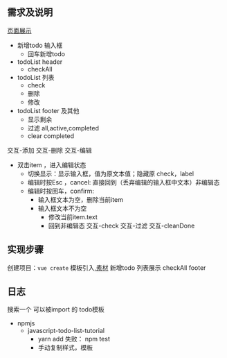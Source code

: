 

## 需求及说明
[页面展示](https://todomvc-app.herokuapp.com/)
- 新增todo 输入框
    - 回车新增todo
- todoList header
    - checkAll
- todoList 列表
    - check
    - 删除
    - 修改
- todoList footer 及其他
    - 显示剩余
    - 过滤 all,active,completed
    - clear completed

交互-添加
交互-删除
交互-编辑
  - 双击item ，进入编辑状态
    - 切换显示：显示输入框，值为原文本值；隐藏原 check，label
    - 编辑时按Esc ，cancel: 直接回到（丢弃编辑的输入框中文本）非编辑态
    - 编辑时按回车，confirm: 
        - 输入框文本为空，删除当前item
        - 输入框文本不为空
            - 修改当前item.text
            - 回到非编辑态 
交互-check
交互-过滤
交互-cleanDone

## 实现步骤
创建项目：`vue create`
模板引入,[素材](https://github.com/dwyl/javascript-todo-list-tutorial)
新增todo
列表展示
checkAll
footer


## 日志
搜索一个 可以被import 的 todo模板
- npmjs
    - javascript-todo-list-tutorial  
        - yarn add 失败： npm test
        - 手动复制样式，模板